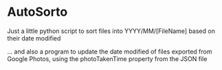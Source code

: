 # AutoSorto
Just a little python script to sort files into YYYY/MM/[FileName] based on their date modified

... and also a program to update the date modified of files exported from Google Photos, using the photoTakenTime property from the JSON file
